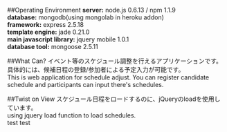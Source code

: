 ##Operating Environment
**server:**  node.js 0.6.13 / npm 1.1.9  
**database:**  mongodb(using mongolab in heroku addon)  
**framework:** express 2.5.18  
**template engine:** jade 0.21.0  
**main javascript library:** jquery mobile 1.0.1  
**database tool:** mongoose 2.5.11 

##What Can?
イベント等のスケジュール調整を行えるアプリケーションです。具体的には、候補日程の登録/参加者による予定入力が可能です。  
This is web application for schedule adjust. You can register candidate schedule and participants can input there's schedules.

##Twist on View
スケジュール日程をロードするのに、jQueryのloadを使用しています。  
using jquery load function to load schedules.  
      test
      test
